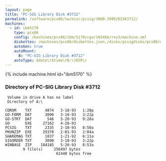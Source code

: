 ```yaml
---
layout: page
title: "PC-SIG Library Disk #3712"
permalink: /software/pcx86/sw/misc/pcsig/3000-3999/DISK3712/
machines:
  - id: ibm5170
    type: pcx86
    config: /machines/pcx86/ibm/5170/cga/1024kb/rev3/machine.xml
    diskettes: /machines/pcx86/diskettes.json,/disks/pcsigdisks/pcx86/diskettes.json
    autoGen: true
    autoMount:
      B: "PC-SIG Library Disk #3712"
    autoType: $date\r$time\rB:\rDIR\r
---
```


{% include machine.html id="ibm5170" %}

### Directory of PC-SIG Library Disk #3712

     Volume in drive A has no label
     Directory of A:\

    CDROM    TXT      4874   3-18-93   1:28p
    GO-FORM  DAT      3090   3-10-93   3:22p
    GO-STRT  DAT       546   5-20-93   9:28a
    GO       EXE     27162   4-28-93
    PCSIG    TXT      2335   2-10-93   8:50a
    PKUNZIP  EXE     29378   2-01-93   2:04a
    SHAREMAG TXT      1837   1-21-92   6:11a
    SIGORDER TXT      3090   3-10-93   3:22p
    WINBASE  ZIP    184185   5-20-93   8:53a
            9 file(s)     256497 bytes
                           61440 bytes free
